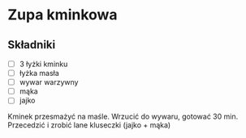 # Zupa kminkowa

## Składniki

* [ ] 3 łyżki kminku 
* [ ] łyżka masła
* [ ] wywar warzywny
* [ ] mąka
* [ ] jajko

Kminek przesmażyć na maśle. Wrzucić do wywaru, gotować 30 min. Przecedzić i zrobić lane kluseczki (jajko + mąka)